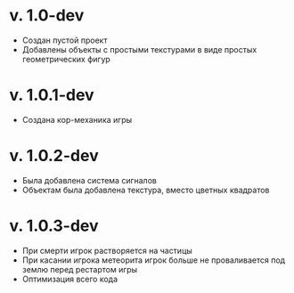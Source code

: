 # v. 1.0-dev
- Создан пустой проект
- Добавлены объекты с простыми текстурами в виде простых геометрических фигур

# v. 1.0.1-dev
- Создана кор-механика игры

# v. 1.0.2-dev
- Была добавлена система сигналов
- Объектам была добавлена текстура, вместо цветных квадратов

# v. 1.0.3-dev
- При смерти игрок растворяется на частицы
- При касании игрока метеорита игрок больше не проваливается под землю перед рестартом игры
- Оптимизация всего кода
